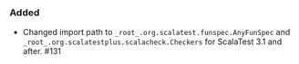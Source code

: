 ### Added

* Changed import path to `_root_.org.scalatest.funspec.AnyFunSpec` and `_root_.org.scalatestplus.scalacheck.Checkers` for ScalaTest 3.1 and after. #131

